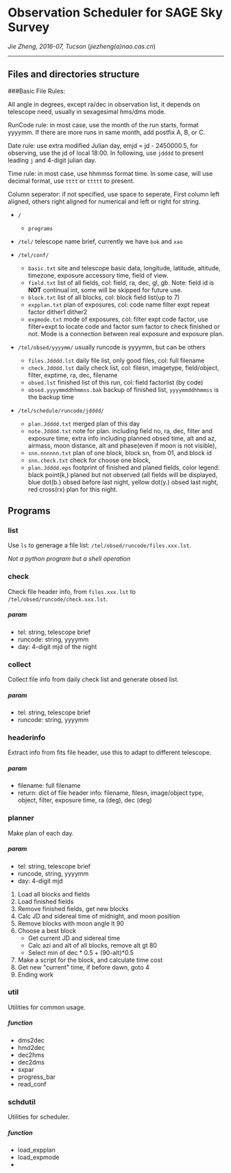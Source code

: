 # Observation Scheduler for SAGE Sky Survey

*Jie Zheng, 2016-07, Tucson* (_jiezheng(a)nao.cas.cn_)

----

## Files and directories structure

###Basic File Rules:

All angle in degrees, except ra/dec in observation list, it depends on telescope need, usually in sexagesimal hms/dms mode.

RunCode rule: in most case, use the month of the run starts, format yyyymm. If there are more runs in same month, add postfix A, B, or C.

Date rule: use extra modified Julian day, emjd = jd - 2450000.5, for observing, use the jd of local 18:00. In following, use `jdddd` to present leading `j` and 4-digit julian day.

Time rule: in most case, use hhmmss format time. In some case, will use decimal format, use `tttt` or `ttttt` to present.

Column seperator: if not specified, use space to seperate, First column left aligned, others right aligned for numerical and left or right for string.

* `/`
    + `programs`

* `/tel/` telescope name brief, currently we have `bok` and `xao`

* `/tel/conf/`
    + `basic.txt` site and telescope basic data, longitude, latitude, altitude, timezone, exposure accessory time, field of view.
    + `field.txt` list of all fields, col: field, ra, dec, gl, gb. Note: field id is **NOT** continual int, some will be skipped for future use.
    + `block.txt` list of all blocks, col: block field list(up to 7)
    + `expplan.txt` plan of exposures, col: code name filter expt repeat factor dither1 dither2
    + `expmode.txt` mode of exposures, col: filter expt code factor, use filter+expt to locate code and factor sum factor to check finished or not. Mode is a connection between real exposure and exposure plan.

* `/tel/obsed/yyyymm/` usually runcode is yyyymm, but can be others
    + `files.Jdddd.lst` daily file list, only good files, col: full filename
    + `check.Jdddd.lst` daily check list, col: filesn, imagetype, field/object, filter, exptime, ra, dec, filename
    + `obsed.lst` finished list of this run, col: field factorlist (by code)
    + `obsed.yyyymmddhhmmss.bak` backup of finished list, `yyyymmddhhmmss` is the backup time

* `/tel/schedule/runcode/jdddd/`
    + `plan.Jdddd.txt` merged plan of this day
    + `note.Jdddd.txt` note for plan. including field no, ra, dec, filter and exposure time, extra info including planned obsed time, alt and az, airmass, moon distance, alt and phase(even if moon is not visible), 
    + `snn.nnnnnn.txt` plan of one block, block sn, from 01, and block id
    + `snn.check.txt` check for choose one block, 
    + `plan.Jdddd.eps` footprint of finished and planed fields, color legend: black point(k,) planed but not observed (all fields will be displayed, blue dot(b.) obsed before last night, yellow dot(y.) obsed last night, red cross(rx) plan for this night.

## Programs

### list

Use `ls` to generage a file list: `/tel/obsed/runcode/files.xxx.lst`.

*Not a python program but a shell operation*

### check

Check file header info, from `files.xxx.lst` to `/tel/obsed/runcode/check.xxx.lst`.

##### param
+ tel: string, telescope brief
+ runcode: string, yyyymm
+ day: 4-digit mjd of the night

### collect

Collect file info from daily check list and generate obsed list.

##### param
+ tel: string, telescope brief
+ runcode: string, yyyymm
 
### headerinfo

Extract info from fits file header, use this to adapt to different telescope.

##### param
+ filename: full filename
+ return: dict of file header info: filename, filesn, image/object type, object, filter, exposure time, ra (deg), dec (deg)

### planner

Make plan of each day.

##### param
+ tel: string, telescope brief
+ runcode, string, yyyymm
+ day: 4-digit mjd

1. Load all blocks and fields
2. Load finished fields
3. Remove finished fields, get new blocks
4. Calc JD and sidereal time of midnight, and moon position
5. Remove blocks with moon angle lt 90
6. Choose a best block
    + Get current JD and sidereal time
    + Calc azi and alt of all blocks, remove alt gt 80
    + Select min of dec * 0.5 + (90-alt)*0.5
7. Make a script for the block, and calculate time cost
8. Get new "current" time, if before dawn, goto 4
9. Ending work

### util

Utilities for common usage.

##### function
+ dms2dec
+ hmd2dec
+ dec2hms
+ dec2dms
+ sxpar
+ progress_bar
+ read_conf

### schdutil

Utilities for scheduler.

##### function
+ load_expplan
+ load_expmode
+ 
